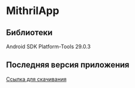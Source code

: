 # MithrilApp

## Библиотеки

Android SDK Platform-Tools 29.0.3

## Последняя версия приложения
[Ссылка для скачивания](https://drive.google.com/file/d/1r837Wvh8dAXc2mzgGkh4z4VHnDMWQcSp/view?usp=sharing)
